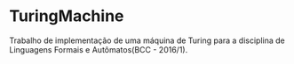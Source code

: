 # TuringMachine
Trabalho de implementação de uma máquina de Turing para a disciplina de Linguagens Formais e Autômatos(BCC - 2016/1).
